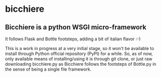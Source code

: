 # bicchiere
## Bicchiere is a python WSGI micro-framework

It follows Flask and Bottle footsteps, adding a bit of italian flavor :-)

This is a work in progress at a very initial stage, so it won't be available to install through Python official repository (PyPI) for a while.
So, as of now, only available means of installing/using it is through git clone, or just raw downloading bicchiere.py as Bicchiere follows the footsteps of Bottle.py in the sense of being a single file framework.


